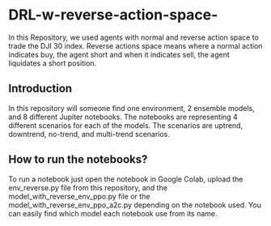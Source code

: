 # DRL-w-reverse-action-space-
In this Repository, we used agents with normal and reverse action space to trade the DJI 30 index. Reverse actions space means where a normal action indicates buy, the agent short and when it indicates sell, the agent liquidates a short position. 

<h2>Introduction</h2>

In this repository will someone find one environment, 2 ensemble models, and 8 different Jupiter notebooks. The notebooks are representing 4 different scenarios for each of the models. 
The scenarios are uptrend, downtrend, no-trend, and multi-trend scenarios. 

<h2>How to run the notebooks? </h2>

To run a notebook just open the notebook in Google Colab, upload the env_reverse.py file from this repository, and the model_with_reverse_env_ppo.py file or the model_with_reverse_env_ppo_a2c.py depending on the notebook used. 
You can easily find which model each notebook use from its name.

